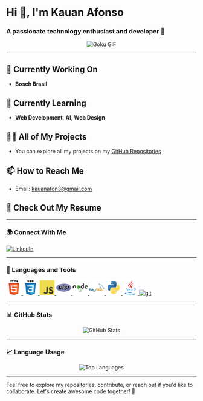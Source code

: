 # Hi 👋, I'm Kauan Afonso

### A passionate technology enthusiast and developer 🚀

<p align="center">
  <img src="https://media.tenor.com/JcuSfsgy_IoAAAAC/goku-dragon-ball.gif" alt="Goku GIF" />
</p>

---

## 🔭 Currently Working On
- **Bosch Brasil**

## 🌱 Currently Learning
- **Web Development**, **AI**, **Web Design**

## 👨‍💻 All of My Projects
- You can explore all my projects on my [GitHub Repositories](https://github.com/KauanAfonso?tab=repositories)

## 📫 How to Reach Me
- Email: [kauanafon3@gmail.com](mailto:kauanafon3@gmail.com)

## 📄 Check Out My Resume

---

### 🌍 Connect With Me

<p align="left">
  <a href="https://www.linkedin.com/in/kauan-afonso-0452a5295/" target="blank">
    <img align="center" src="https://raw.githubusercontent.com/rahuldkjain/github-profile-readme-generator/master/src/images/icons/Social/linked-in-alt.svg" alt="LinkedIn" height="30" width="40" />
  </a>
</p>

---

### 🚀 Languages and Tools

<p align="left"> 
  <a href="https://www.w3schools.com/html/" target="_blank" rel="noreferrer"> 
    <img src="https://raw.githubusercontent.com/devicons/devicon/master/icons/html5/html5-original-wordmark.svg" alt="html5" width="40" height="40"/>
  </a> 
  <a href="https://www.w3schools.com/css/" target="_blank" rel="noreferrer"> 
    <img src="https://raw.githubusercontent.com/devicons/devicon/master/icons/css3/css3-original-wordmark.svg" alt="css3" width="40" height="40"/>
  </a> 
  <a href="https://developer.mozilla.org/en-US/docs/Web/JavaScript" target="_blank" rel="noreferrer"> 
    <img src="https://raw.githubusercontent.com/devicons/devicon/master/icons/javascript/javascript-original.svg" alt="javascript" width="40" height="40"/>
  </a> 
  <a href="https://www.php.net" target="_blank" rel="noreferrer"> 
    <img src="https://raw.githubusercontent.com/devicons/devicon/master/icons/php/php-original.svg" alt="php" width="40" height="40"/>
  </a> 
  <a href="https://nodejs.org/" target="_blank" rel="noreferrer"> 
    <img src="https://raw.githubusercontent.com/devicons/devicon/master/icons/nodejs/nodejs-original-wordmark.svg" alt="nodejs" width="40" height="40"/>
  </a> 
  <a href="https://www.mysql.com/" target="_blank" rel="noreferrer"> 
    <img src="https://raw.githubusercontent.com/devicons/devicon/master/icons/mysql/mysql-original-wordmark.svg" alt="mysql" width="40" height="40"/>
  </a> 
  <a href="https://www.python.org" target="_blank" rel="noreferrer"> 
    <img src="https://raw.githubusercontent.com/devicons/devicon/master/icons/python/python-original.svg" alt="python" width="40" height="40"/>
  </a> 
  <a href="https://www.java.com" target="_blank" rel="noreferrer"> 
    <img src="https://raw.githubusercontent.com/devicons/devicon/master/icons/java/java-original.svg" alt="java" width="40" height="40"/>
  </a>
  <a href="https://git-scm.com/" target="_blank" rel="noreferrer"> 
    <img src="https://www.vectorlogo.zone/logos/git-scm/git-scm-icon.svg" alt="git" width="40" height="40"/>
  </a>
</p>

---

### 📊 GitHub Stats

<p align="center">
  <img src="https://github-readme-stats.vercel.app/api?username=KauanAfonso&show_icons=true&theme=radical" alt="GitHub Stats" />
</p>

---

### 📈 Language Usage

<p align="center">
  <img src="https://github-readme-stats.vercel.app/api/top-langs/?username=KauanAfonso&layout=compact&theme=radical" alt="Top Languages" />
</p>

---

Feel free to explore my repositories, contribute, or reach out if you'd like to collaborate. Let's create awesome code together! 🚀
